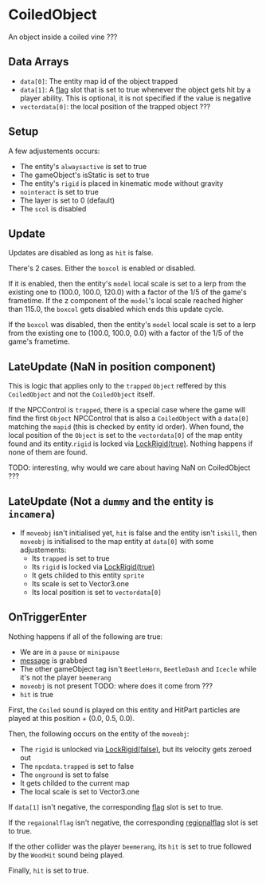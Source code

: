 # CoiledObject
An object inside a coiled vine ???

## Data Arrays
- `data[0]`: The entity map id of the object trapped
- `data[1]`: A [flag](../../../Flags%20arrays/flags.md) slot that is set to true whenever the object gets hit by a player ability. This is optional, it is not specified if the value is negative
- `vectordata[0]`: the local position of the trapped object ???

## Setup
A few adjustements occurs:
- The entity's `alwaysactive` is set to true
- The gameObject's isStatic is set to true
- The entity's `rigid` is placed in kinematic mode without gravity
- `nointeract` is set to true
- The layer is set to 0 (default)
- The `scol` is disabled

## Update
Updates are disabled as long as `hit` is false.

There's 2 cases. Either the `boxcol` is enabled or disabled.

If it is enabled, then the entity's `model` local scale is set to a lerp from the existing one to (100.0, 100.0, 120.0) with a factor of the 1/5 of the game's frametime. If the z component of the `model`'s local scale reached higher than 115.0, the `boxcol` gets disabled which ends this update cycle.

If the `boxcol` was disabled, then the entity's `model` local scale is set to a lerp from the existing one to (100.0, 100.0, 0.0) with a factor of the 1/5 of the game's frametime.

## LateUpdate (NaN in position component)
This is logic that applies only to the `trapped` `Object` reffered by this `CoiledObject` and not the `CoiledObject` itself.

If the NPCControl is `trapped`, there is a special case where the game will find the first `Object` NPCControl that is also a `CoiledObject` with a `data[0]` matching the `mapid` (this is checked by entity id order). When found, the local position of the `Object` is set to the `vectordata[0]` of the map entity found and its entity.`rigid` is locked via [LockRigid(true)](../../EntityControl/EntityControl%20Methods.md#lockrigid). Nothing happens if none of them are found.

TODO: interesting, why would we care about having NaN on CoiledObject ???

## LateUpdate (Not a `dummy` and the entity is `incamera`)
- If `moveobj` isn't initialised yet, `hit` is false and the entity isn't `iskill`, then `moveobj` is initialised to the map entity at `data[0]` with some adjustements:
  - Its `trapped` is set to true
  - Its `rigid` is locked via [LockRigid(true)](../EntityControl/EntityControl%20Methods.md#lockrigid)
  - It gets childed to this entity `sprite`
  - Its scale is set to Vector3.one
  - Its local position is set to `vectordata[0]`

## OnTriggerEnter
Nothing happens if all of the following are true:
- We are in a `pause` or `minipause`
- [message](../../../SetText/Notable%20states.md#message) is grabbed
- The other gameObject tag isn't `BeetleHorn`, `BeetleDash` and `Icecle` while it's not the player `beemerang`
- `moveobj` is not present TODO: where does it come from ???
- `hit` is true

First, the `Coiled` sound is played on this entity and HitPart particles are played at this position + (0.0, 0.5, 0.0).

Then, the following occurs on the entity of the `moveobj`:
- The `rigid` is unlocked via [LockRigid(false)](../../EntityControl/EntityControl%20Methods.md#lockrigid), but its velocity gets zeroed out
- The `npcdata.trapped` is set to false
- The `onground` is set to false
- It gets childed to the current map
- The local scale is set to Vector3.one

If `data[1]` isn't negative, the corresponding [flag](../../../Flags%20arrays/flags.md) slot is set to true.

If the `regaionalflag` isn't negative, the corresponding [regionalflag](../../../Flags%20arrays/Regionalflags.md) slot is set to true.

If the other collider was the player `beemerang`, its `hit` is set to true followed by the `WoodHit` sound being played.

Finally, `hit` is set to true.
